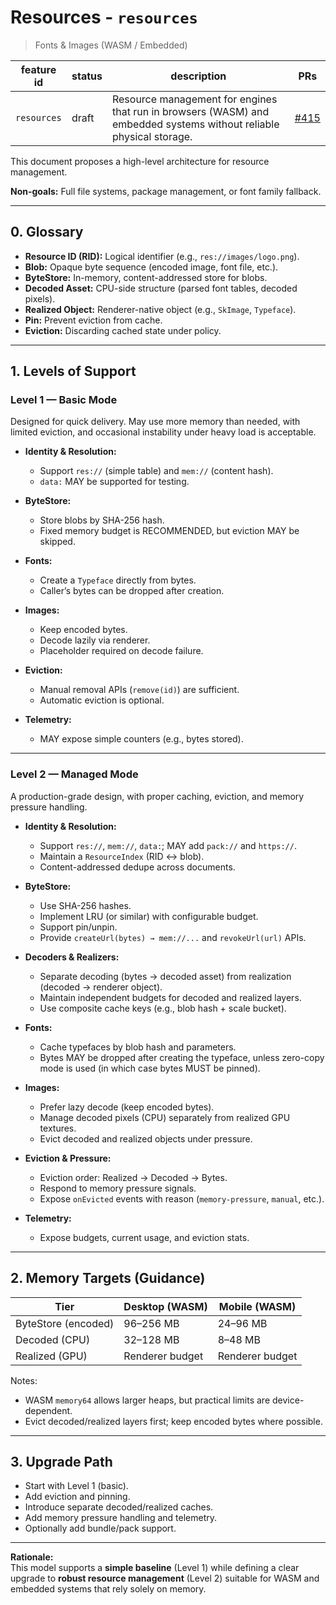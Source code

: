 # Resources - `resources`

> Fonts & Images (WASM / Embedded)

| feature id  | status | description                                                                                                         | PRs                                               |
| ----------- | ------ | ------------------------------------------------------------------------------------------------------------------- | ------------------------------------------------- |
| `resources` | draft  | Resource management for engines that run in browsers (WASM) and embedded systems without reliable physical storage. | [#415](https://github.com/gridaco/grida/pull/415) |

This document proposes a high-level architecture for resource management.

**Non-goals:** Full file systems, package management, or font family fallback.

---

## 0. Glossary

- **Resource ID (RID):** Logical identifier (e.g., `res://images/logo.png`).
- **Blob:** Opaque byte sequence (encoded image, font file, etc.).
- **ByteStore:** In-memory, content-addressed store for blobs.
- **Decoded Asset:** CPU-side structure (parsed font tables, decoded pixels).
- **Realized Object:** Renderer-native object (e.g., `SkImage`, `Typeface`).
- **Pin:** Prevent eviction from cache.
- **Eviction:** Discarding cached state under policy.

---

## 1. Levels of Support

### Level 1 — Basic Mode

Designed for quick delivery. May use more memory than needed, with limited eviction, and occasional instability under heavy load is acceptable.

- **Identity & Resolution:**

  - Support `res://` (simple table) and `mem://` (content hash).
  - `data:` MAY be supported for testing.

- **ByteStore:**

  - Store blobs by SHA-256 hash.
  - Fixed memory budget is RECOMMENDED, but eviction MAY be skipped.

- **Fonts:**

  - Create a `Typeface` directly from bytes.
  - Caller’s bytes can be dropped after creation.

- **Images:**

  - Keep encoded bytes.
  - Decode lazily via renderer.
  - Placeholder required on decode failure.

- **Eviction:**

  - Manual removal APIs (`remove(id)`) are sufficient.
  - Automatic eviction is optional.

- **Telemetry:**
  - MAY expose simple counters (e.g., bytes stored).

---

### Level 2 — Managed Mode

A production-grade design, with proper caching, eviction, and memory pressure handling.

- **Identity & Resolution:**

  - Support `res://`, `mem://`, `data:`; MAY add `pack://` and `https://`.
  - Maintain a `ResourceIndex` (RID ↔ blob).
  - Content-addressed dedupe across documents.

- **ByteStore:**

  - Use SHA-256 hashes.
  - Implement LRU (or similar) with configurable budget.
  - Support pin/unpin.
  - Provide `createUrl(bytes) → mem://...` and `revokeUrl(url)` APIs.

- **Decoders & Realizers:**

  - Separate decoding (bytes → decoded asset) from realization (decoded → renderer object).
  - Maintain independent budgets for decoded and realized layers.
  - Use composite cache keys (e.g., blob hash + scale bucket).

- **Fonts:**

  - Cache typefaces by blob hash and parameters.
  - Bytes MAY be dropped after creating the typeface, unless zero-copy mode is used (in which case bytes MUST be pinned).

- **Images:**

  - Prefer lazy decode (keep encoded bytes).
  - Manage decoded pixels (CPU) separately from realized GPU textures.
  - Evict decoded and realized objects under pressure.

- **Eviction & Pressure:**

  - Eviction order: Realized → Decoded → Bytes.
  - Respond to memory pressure signals.
  - Expose `onEvicted` events with reason (`memory-pressure`, `manual`, etc.).

- **Telemetry:**
  - Expose budgets, current usage, and eviction stats.

---

## 2. Memory Targets (Guidance)

| Tier                | Desktop (WASM)  | Mobile (WASM)   |
| ------------------- | --------------- | --------------- |
| ByteStore (encoded) | 96–256 MB       | 24–96 MB        |
| Decoded (CPU)       | 32–128 MB       | 8–48 MB         |
| Realized (GPU)      | Renderer budget | Renderer budget |

Notes:

- WASM `memory64` allows larger heaps, but practical limits are device-dependent.
- Evict decoded/realized layers first; keep encoded bytes where possible.

---

## 3. Upgrade Path

- Start with Level 1 (basic).
- Add eviction and pinning.
- Introduce separate decoded/realized caches.
- Add memory pressure handling and telemetry.
- Optionally add bundle/pack support.

---

**Rationale:**  
This model supports a **simple baseline** (Level 1) while defining a clear upgrade to **robust resource management** (Level 2) suitable for WASM and embedded systems that rely solely on memory.
